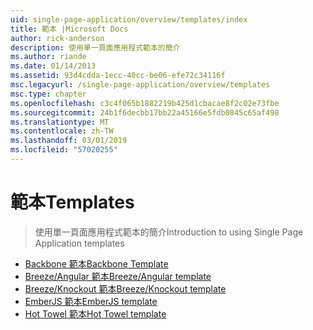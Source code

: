 ```yaml
---
uid: single-page-application/overview/templates/index
title: 範本 |Microsoft Docs
author: rick-anderson
description: 使用單一頁面應用程式範本的簡介
ms.author: riande
ms.date: 01/14/2013
ms.assetid: 93d4cdda-1ecc-40cc-be06-efe72c34116f
msc.legacyurl: /single-page-application/overview/templates
msc.type: chapter
ms.openlocfilehash: c3c4f065b1882219b425d1cbacae8f2c02e73fbe
ms.sourcegitcommit: 24b1f6decbb17bb22a45166e5fdb0845c65af498
ms.translationtype: MT
ms.contentlocale: zh-TW
ms.lasthandoff: 03/01/2019
ms.locfileid: "57020255"
---
```

<a name="templates"></a><span data-ttu-id="aa425-103">範本</span><span class="sxs-lookup"><span data-stu-id="aa425-103">Templates</span></span>
====================
> <span data-ttu-id="aa425-104">使用單一頁面應用程式範本的簡介</span><span class="sxs-lookup"><span data-stu-id="aa425-104">Introduction to using Single Page Application templates</span></span>


- [<span data-ttu-id="aa425-105">Backbone 範本</span><span class="sxs-lookup"><span data-stu-id="aa425-105">Backbone Template</span></span>](backbonejs-template.md)
- [<span data-ttu-id="aa425-106">Breeze/Angular 範本</span><span class="sxs-lookup"><span data-stu-id="aa425-106">Breeze/Angular template</span></span>](breezeangular-template.md)
- [<span data-ttu-id="aa425-107">Breeze/Knockout 範本</span><span class="sxs-lookup"><span data-stu-id="aa425-107">Breeze/Knockout template</span></span>](breezeknockout-template.md)
- [<span data-ttu-id="aa425-108">EmberJS 範本</span><span class="sxs-lookup"><span data-stu-id="aa425-108">EmberJS template</span></span>](emberjs-template.md)
- [<span data-ttu-id="aa425-109">Hot Towel 範本</span><span class="sxs-lookup"><span data-stu-id="aa425-109">Hot Towel template</span></span>](hottowel-template.md)
